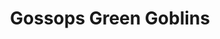 ---
templateKey: team
title: Gossops Green Goblins
logoImage: /img/team-logos/gossops-green-goblins.PNG
slug: gossops-green-goblins
conference: West
---